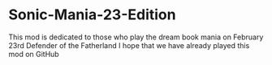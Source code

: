 # Sonic-Mania-23-Edition
This mod is dedicated to those who play the dream book mania on February 23rd Defender of the Fatherland I hope that we have already played this mod on GitHub
